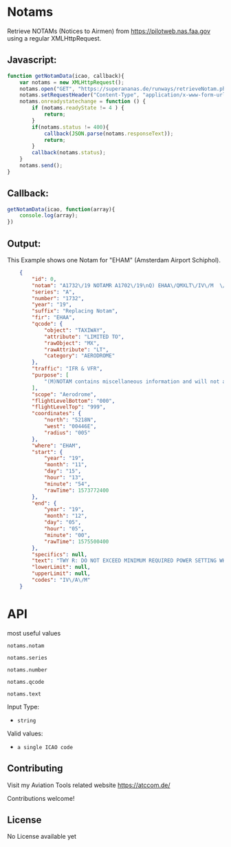 # Notams
Retrieve NOTAMs (Notices to Airmen) from https://pilotweb.nas.faa.gov using a regular XMLHttpRequest.
## Javascript:
```js
function getNotamData(icao, callback){
	var notams = new XMLHttpRequest();
	notams.open("GET", "https://superananas.de/runways/retrieveNotam.php?icao=" + icao ,true);
	notams.setRequestHeader("Content-Type", "application/x-www-form-urlencoded");
	notams.onreadystatechange = function () {
		if (notams.readyState != 4 ) {
			return;
		}
		if(notams.status != 400){
			callback(JSON.parse(notams.responseText));
			return;
		}
		callback(notams.status);
	}
    notams.send(); 
}
```
## Callback:
```js
getNotamData(icao, function(array){
	console.log(array);
})
```

## Output:
This Example shows one Notam for "EHAM" (Amsterdam Airport Schiphol).
```json
    {
        "id": 0,
        "notam": "A1732\/19 NOTAMR A1702\/19\nQ) EHAA\/QMXLT\/IV\/M  \/A \/000\/999\/5218N00446E005\nA) EHAM B) 1911151354 C) 1912050500 EST\nE) TWY R: DO NOT EXCEED MINIMUM REQUIRED POWER SETTING WHILE\nTAXIING.\nCREATED: 15 Nov 2019 13:55:00 \nSOURCE: EUECYIYN",
        "series": "A",
        "number": "1732",
        "year": "19",
        "suffix": "Replacing Notam",
        "fir": "EHAA",
        "qcode": {
            "object": "TAXIWAY",
            "attribute": "LIMITED TO",
            "rawObject": "MX",
            "rawAttribute": "LT",
            "category": "AERODROME"
        },
        "traffic": "IFR & VFR",
        "purpose": [
            "(M)NOTAM contains miscellaneous information and will not appear in PIB, unless specifically requested."
        ],
        "scope": "Aerodrome",
        "flightLevelBottom": "000",
        "flightLevelTop": "999",
        "coordinates": {
            "north": "5218N",
            "west": "00446E",
            "radius": "005"
        },
        "where": "EHAM",
        "start": {
            "year": "19",
            "month": "11",
            "day": "15",
            "hour": "13",
            "minute": "54",
            "rawTime": 1573772400
        },
        "end": {
            "year": "19",
            "month": "12",
            "day": "05",
            "hour": "05",
            "minute": "00",
            "rawTime": 1575500400
        },
        "specifics": null,
        "text": "TWY R: DO NOT EXCEED MINIMUM REQUIRED POWER SETTING WHILE\nTAXIING.\n",
        "lowerLimit": null,
        "upperLimit": null,
        "codes": "IV\/A\/M"
    }
```
    
# API
most useful values

`notams.notam`

`notams.series`

`notams.number`

`notams.qcode`

`notams.text`

Input Type: 

- `string`

Valid values:

- `a single ICAO code`

## Contributing

Visit my Aviation Tools related website https://atccom.de/

Contributions welcome!

## License

No License available yet
